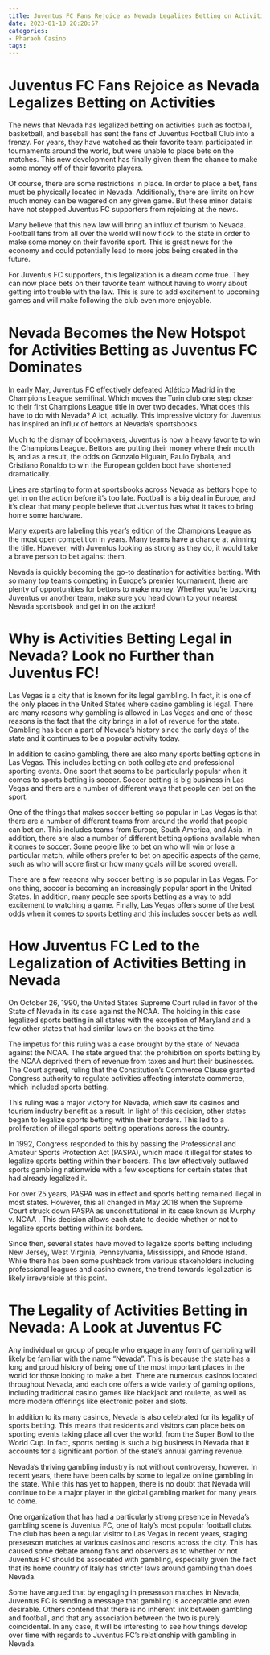 ```yaml
---
title: Juventus FC Fans Rejoice as Nevada Legalizes Betting on Activities 
date: 2023-01-10 20:20:57
categories:
- Pharaoh Casino
tags:
---
```



#  Juventus FC Fans Rejoice as Nevada Legalizes Betting on Activities 

The news that Nevada has legalized betting on activities such as football, basketball, and baseball has sent the fans of Juventus Football Club into a frenzy. For years, they have watched as their favorite team participated in tournaments around the world, but were unable to place bets on the matches. This new development has finally given them the chance to make some money off of their favorite players.

Of course, there are some restrictions in place. In order to place a bet, fans must be physically located in Nevada. Additionally, there are limits on how much money can be wagered on any given game. But these minor details have not stopped Juventus FC supporters from rejoicing at the news.

Many believe that this new law will bring an influx of tourism to Nevada. Football fans from all over the world will now flock to the state in order to make some money on their favorite sport. This is great news for the economy and could potentially lead to more jobs being created in the future.

For Juventus FC supporters, this legalization is a dream come true. They can now place bets on their favorite team without having to worry about getting into trouble with the law. This is sure to add excitement to upcoming games and will make following the club even more enjoyable.

#  Nevada Becomes the New Hotspot for Activities Betting as Juventus FC Dominates 

In early May, Juventus FC effectively defeated Atlético Madrid in the Champions League semifinal. Which moves the Turin club one step closer to their first Champions League title in over two decades. What does this have to do with Nevada? A lot, actually. This impressive victory for Juventus has inspired an influx of bettors at Nevada’s sportsbooks.

Much to the dismay of bookmakers, Juventus is now a heavy favorite to win the Champions League. Bettors are putting their money where their mouth is, and as a result, the odds on Gonzalo Higuaín, Paulo Dybala, and Cristiano Ronaldo to win the European golden boot have shortened dramatically.

Lines are starting to form at sportsbooks across Nevada as bettors hope to get in on the action before it’s too late. Football is a big deal in Europe, and it’s clear that many people believe that Juventus has what it takes to bring home some hardware.

Many experts are labeling this year’s edition of the Champions League as the most open competition in years. Many teams have a chance at winning the title. However, with Juventus looking as strong as they do, it would take a brave person to bet against them.

Nevada is quickly becoming the go-to destination for activities betting. With so many top teams competing in Europe’s premier tournament, there are plenty of opportunities for bettors to make money. Whether you’re backing Juventus or another team, make sure you head down to your nearest Nevada sportsbook and get in on the action!

#  Why is Activities Betting Legal in Nevada? Look no Further than Juventus FC! 

Las Vegas is a city that is known for its legal gambling. In fact, it is one of the only places in the United States where casino gambling is legal. There are many reasons why gambling is allowed in Las Vegas and one of those reasons is the fact that the city brings in a lot of revenue for the state. Gambling has been a part of Nevada’s history since the early days of the state and it continues to be a popular activity today.

In addition to casino gambling, there are also many sports betting options in Las Vegas. This includes betting on both collegiate and professional sporting events. One sport that seems to be particularly popular when it comes to sports betting is soccer. Soccer betting is big business in Las Vegas and there are a number of different ways that people can bet on the sport.

One of the things that makes soccer betting so popular in Las Vegas is that there are a number of different teams from around the world that people can bet on. This includes teams from Europe, South America, and Asia. In addition, there are also a number of different betting options available when it comes to soccer. Some people like to bet on who will win or lose a particular match, while others prefer to bet on specific aspects of the game, such as who will score first or how many goals will be scored overall.

There are a few reasons why soccer betting is so popular in Las Vegas. For one thing, soccer is becoming an increasingly popular sport in the United States. In addition, many people see sports betting as a way to add excitement to watching a game. Finally, Las Vegas offers some of the best odds when it comes to sports betting and this includes soccer bets as well.

#  How Juventus FC Led to the Legalization of Activities Betting in Nevada 

On October 26, 1990, the United States Supreme Court ruled in favor of the State of Nevada in its case against the NCAA. The holding in this case legalized sports betting in all states with the exception of Maryland and a few other states that had similar laws on the books at the time.

The impetus for this ruling was a case brought by the state of Nevada against the NCAA. The state argued that the prohibition on sports betting by the NCAA deprived them of revenue from taxes and hurt their businesses. The Court agreed, ruling that the Constitution’s Commerce Clause granted Congress authority to regulate activities affecting interstate commerce, which included sports betting.

This ruling was a major victory for Nevada, which saw its casinos and tourism industry benefit as a result. In light of this decision, other states began to legalize sports betting within their borders. This led to a proliferation of illegal sports betting operations across the country.

In 1992, Congress responded to this by passing the Professional and Amateur Sports Protection Act (PASPA), which made it illegal for states to legalize sports betting within their borders. This law effectively outlawed sports gambling nationwide with a few exceptions for certain states that had already legalized it.

For over 25 years, PASPA was in effect and sports betting remained illegal in most states. However, this all changed in May 2018 when the Supreme Court struck down PASPA as unconstitutional in its case known as Murphy v. NCAA . This decision allows each state to decide whether or not to legalize sports betting within its borders.

Since then, several states have moved to legalize sports betting including New Jersey, West Virginia, Pennsylvania, Mississippi, and Rhode Island. While there has been some pushback from various stakeholders including professional leagues and casino owners, the trend towards legalization is likely irreversible at this point.

#  The Legality of Activities Betting in Nevada: A Look at Juventus FC

Any individual or group of people who engage in any form of gambling will likely be familiar with the name “Nevada”. This is because the state has a long and proud history of being one of the most important places in the world for those looking to make a bet. There are numerous casinos located throughout Nevada, and each one offers a wide variety of gaming options, including traditional casino games like blackjack and roulette, as well as more modern offerings like electronic poker and slots.

In addition to its many casinos, Nevada is also celebrated for its legality of sports betting. This means that residents and visitors can place bets on sporting events taking place all over the world, from the Super Bowl to the World Cup. In fact, sports betting is such a big business in Nevada that it accounts for a significant portion of the state’s annual gaming revenue.

Nevada’s thriving gambling industry is not without controversy, however. In recent years, there have been calls by some to legalize online gambling in the state. While this has yet to happen, there is no doubt that Nevada will continue to be a major player in the global gambling market for many years to come.

One organization that has had a particularly strong presence in Nevada’s gambling scene is Juventus FC, one of Italy’s most popular football clubs. The club has been a regular visitor to Las Vegas in recent years, staging preseason matches at various casinos and resorts across the city. This has caused some debate among fans and observers as to whether or not Juventus FC should be associated with gambling, especially given the fact that its home country of Italy has stricter laws around gambling than does Nevada.

Some have argued that by engaging in preseason matches in Nevada, Juventus FC is sending a message that gambling is acceptable and even desirable. Others contend that there is no inherent link between gambling and football, and that any association between the two is purely coincidental. In any case, it will be interesting to see how things develop over time with regards to Juventus FC’s relationship with gambling in Nevada.